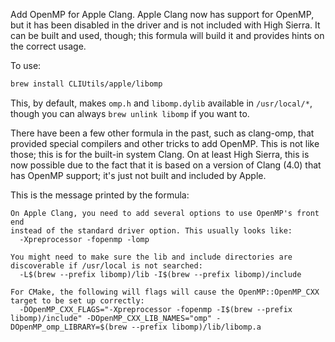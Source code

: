 Add OpenMP for Apple Clang. Apple Clang now has support for OpenMP, but
it has been disabled in the driver and is not included with High Sierra.
It can be built and used, though; this formula will build it and
provides hints on the correct usage.

To use:

```bash
brew install CLIUtils/apple/libomp
```

This, by default, makes `omp.h` and `libomp.dylib` available in `/usr/local/*`, though you can always
`brew unlink libomp` if you want to.

There have been a few other formula in the past, such as clang-omp, that provided
special compilers and other tricks to add OpenMP. This is not like those; this is for
the built-in system Clang. On at least High Sierra, this is now possible due to the fact
that it is based on a version of Clang (4.0) that has OpenMP support; it's just not built and
included by Apple.

This is the message printed by the formula:

```
On Apple Clang, you need to add several options to use OpenMP's front end
instead of the standard driver option. This usually looks like:
  -Xpreprocessor -fopenmp -lomp

You might need to make sure the lib and include directories are discoverable if /usr/local is not searched:
  -L$(brew --prefix libomp)/lib -I$(brew --prefix libomp)/include

For CMake, the following will flags will cause the OpenMP::OpenMP_CXX target to be set up correctly:
  -DOpenMP_CXX_FLAGS="-Xpreprocessor -fopenmp -I$(brew --prefix libomp)/include" -DOpenMP_CXX_LIB_NAMES="omp" -DOpenMP_omp_LIBRARY=$(brew --prefix libomp)/lib/libomp.a

```
